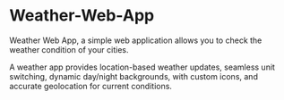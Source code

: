 # Weather-Web-App
Weather Web App, a simple web application allows you to check the weather condition of your cities.

A weather app provides location-based weather updates, seamless unit switching, dynamic day/night backgrounds, with custom icons, and accurate geolocation for current conditions.
